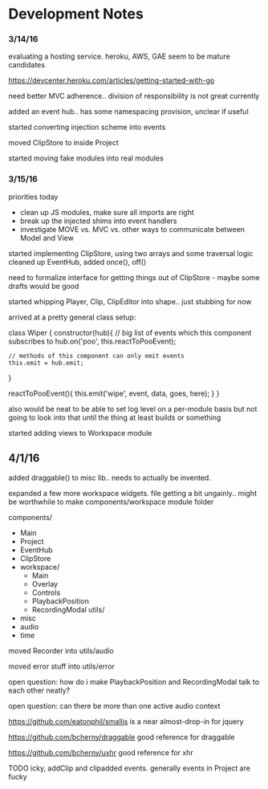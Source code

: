 # Development Notes

### 3/14/16

evaluating a hosting service. heroku, AWS, GAE seem to be mature candidates

https://devcenter.heroku.com/articles/getting-started-with-go

need better MVC adherence.. division of responsibility is not great currently

added an event hub.. has some namespacing provision, unclear if useful

started converting injection scheme into events

moved ClipStore to inside Project

started moving fake modules into real modules

### 3/15/16

priorities today
- clean up JS modules, make sure all imports are right
- break up the injected shims into event handlers
- investigate MOVE vs. MVC vs. other ways to communicate between Model and View

started implementing ClipStore, using two arrays and some traversal logic
cleaned up EventHub, added once(), off()

need to formalize interface for getting things out of ClipStore - maybe some drafts would be good

started whipping Player, Clip, ClipEditor into shape.. just stubbing for now


arrived at a pretty general class setup:

class Wiper {
  constructor(hub){
	// big list of events which this component subscribes to
    hub.on('poo', this.reactToPooEvent);

	// methods of this component can only emit events
	this.emit = hub.emit;
  }

  reactToPooEvent(){
	this.emit('wipe', event, data, goes, here);
  }
}

also would be neat to be able to set log level on a per-module basis but not going to look into
that until the thing at least builds or something

started adding views to Workspace module

## 4/1/16

added draggable() to misc lib.. needs to actually be invented.

expanded a few more workspace widgets. file getting a bit ungainly.. might be worthwhile to make
components/workspace module folder

components/
- Main
- Project
- EventHub
- ClipStore
- workspace/
  - Main
  - Overlay
  - Controls
  - PlaybackPosition
  - RecordingModal
utils/
- misc
- audio
- time

moved Recorder into utils/audio

moved error stuff into utils/error

open question: how do i make PlaybackPosition and RecordingModal talk to each other neatly?

open question: can there be more than one active audio context

https://github.com/eatonphil/smalljs is a near almost-drop-in for jquery

https://github.com/bcherny/draggable good reference for draggable

https://github.com/bcherny/uxhr good reference for xhr

TODO icky, addClip and clipadded events. generally events in Project are fucky


